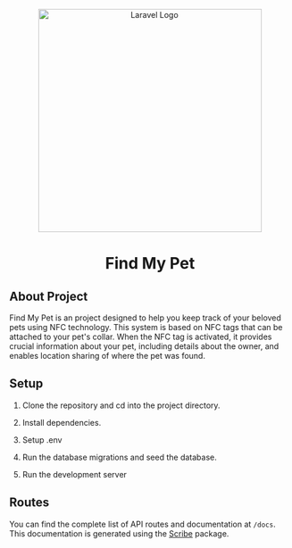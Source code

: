 <p align="center"><a href="https://laravel.com" target="_blank"><img src="https://raw.githubusercontent.com/laravel/art/master/logo-lockup/5%20SVG/2%20CMYK/1%20Full%20Color/laravel-logolockup-cmyk-red.svg" width="400" alt="Laravel Logo"></a></p>

<h1 align="center">
    Find My Pet
</h1>

## About Project
Find My Pet is an project designed to help you keep track of your beloved pets using NFC technology. This system is based on NFC tags that can be attached to your pet's collar. When the NFC tag is activated, it provides crucial information about your pet, including details about the owner, and enables location sharing of where the pet was found.

## Setup

1) Clone the repository and cd into the project directory.

2) Install dependencies.

3) Setup .env

4) Run the database migrations and seed the database.

5) Run the development server

## Routes

You can find the complete list of API routes and documentation at `/docs`. This documentation is generated using the [Scribe](https://scribe.readthedocs.io/en/latest/) package.
